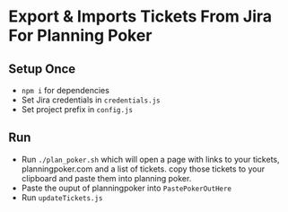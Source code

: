 # Export & Imports Tickets From Jira For Planning Poker

## Setup Once

- `npm i` for dependencies
- Set Jira credentials in `credentials.js`
- Set project prefix in `config.js`

## Run

- Run `./plan_poker.sh` which will open a page with links to your tickets, planningpoker.com and a list of tickets. copy those tickets to your clipboard and paste them into planning poker.
- Paste the ouput of planningpoker into `PastePokerOutHere`
- Run `updateTickets.js`